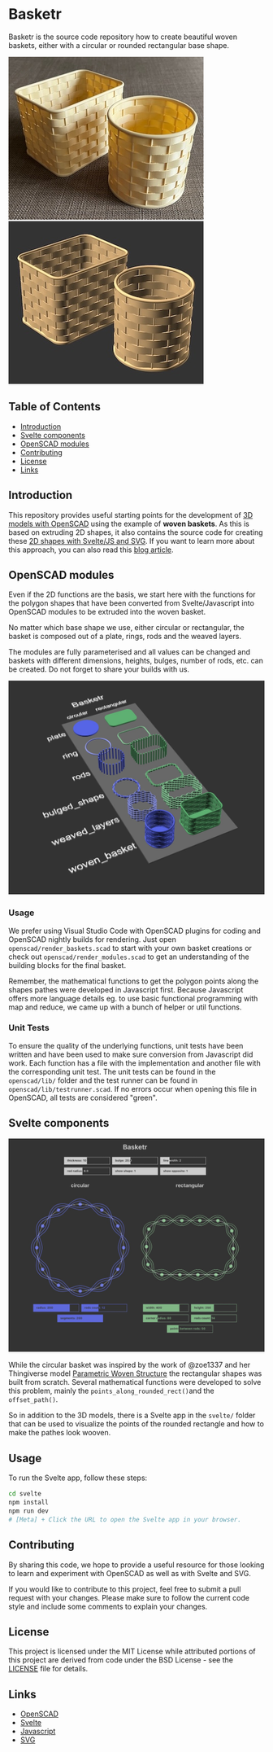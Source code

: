 # Basketr

Basketr is the source code repository how to create beautiful woven baskets, either with a circular or rounded rectangular base shape.

![Printed real baskets](/images/basketr_real_prints_small.jpg)
![Rendered print models](/images/basketr_print_models_small.jpg)

## Table of Contents

- [Introduction](#introduction)
- [Svelte components](#svelte-components)
- [OpenSCAD modules](#openscad-modules)
- [Contributing](#contributing)
- [License](#license)
- [Links](#links)

## Introduction

This repository provides useful starting points for the development of [3D models with OpenSCAD](#openscad-modules) using the example of **woven baskets**. As this is based on extruding 2D shapes, it also contains the source code for creating these [2D shapes with Svelte/JS and SVG](#svelte-components). If you want to learn more about this approach, you can also read this [blog article](https://matthias.dittgen.name/blog/woven-basket).

## OpenSCAD modules

Even if the 2D functions are the basis, we start here with the functions for the polygon shapes that have been converted from Svelte/Javascript into OpenSCAD modules to be extruded into the woven basket.

No matter which base shape we use, either circular or rectangular, the basket is composed out of a plate, rings, rods and the weaved layers.

The modules are fully parameterised and all values can be changed and baskets with different dimensions, heights, bulges, number of rods, etc. can be created. Do not forget to share your builds with us.

![OpenSCAD modules](/images/basketr_3d_openscad_modules.jpg)

### Usage

We prefer using Visual Studio Code with OpenSCAD plugins for coding and OpenSCAD nightly builds for rendering. Just open `openscad/render_baskets.scad` to start with your own basket creations or check out `openscad/render_modules.scad` to get an understanding of the building blocks for the final basket.

Remember, the mathematical functions to get the polygon points along the shapes pathes were developed in Javascript first. Because Javascript offers more language details eg. to use basic functional programming with map and reduce, we came up with a bunch of helper or util functions.

### Unit Tests

To ensure the quality of the underlying functions, unit tests have been written and have been used to make sure conversion from Javascript did work. Each function has a file with the implementation and another file with the corresponding unit test. The unit tests can be found in the `openscad/lib/` folder and the test runner can be found in `openscad/lib/testrunner.scad`. If no errors occur when opening this file in OpenSCAD, all tests are considered "green".

## Svelte components

![Svelte components](/images/basketr_2d_svelte_components.jpg)

While the circular basket was inspired by the work of @zoe1337 and her Thingiverse model [Parametric Woven Structure](https://www.thingiverse.com/thing:3600485) the rectangular shapes was built from scratch. Several mathematical functions were developed to solve this problem, mainly the `points_along_rounded_rect()`and the `offset_path()`.

So in addition to the 3D models, there is a Svelte app in the `svelte/` folder that can be used to visualize the points of the rounded rectangle and how to make the pathes look wooven.

## Usage

To run the Svelte app, follow these steps:

```bash
cd svelte
npm install
npm run dev
# [Meta] + Click the URL to open the Svelte app in your browser.
```

## Contributing

By sharing this code, we hope to provide a useful resource for those looking to learn and experiment with OpenSCAD as well as with Svelte and SVG.

If you would like to contribute to this project, feel free to submit a pull request with your changes. Please make sure to follow the current code style and include some comments to explain your changes.

## License

This project is licensed under the MIT License while attributed portions of this project are derived from code under the BSD License - see the [LICENSE](LICENSE) file for details.

## Links

* [OpenSCAD](https://openscad.org/)
* [Svelte](https://svelte.dev/)
* [Javascript](https://developer.mozilla.org/en-US/docs/Web/JavaScript)
* [SVG](https://developer.mozilla.org/en-US/docs/Web/SVG)
